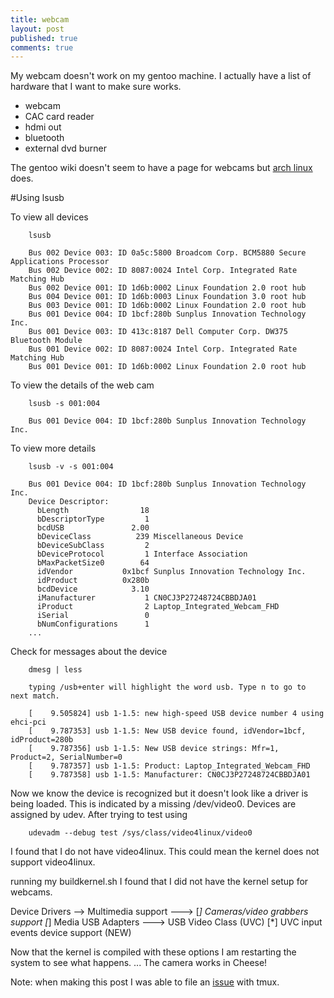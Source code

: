 ```yaml
---
title: webcam
layout: post
published: true
comments: true
---
```


My webcam doesn't work on my gentoo machine. I actually have a list of hardware that I want to make sure works.

* webcam
* CAC card reader
* hdmi out
* bluetooth
* external dvd burner

The gentoo wiki doesn't seem to have a page for webcams but [arch linux](https://wiki.archlinux.org/index.php/Webcam_setup) does.

#Using lsusb

To view all devices

        lsusb

        Bus 002 Device 003: ID 0a5c:5800 Broadcom Corp. BCM5880 Secure Applications Processor
        Bus 002 Device 002: ID 8087:0024 Intel Corp. Integrated Rate Matching Hub
        Bus 002 Device 001: ID 1d6b:0002 Linux Foundation 2.0 root hub
        Bus 004 Device 001: ID 1d6b:0003 Linux Foundation 3.0 root hub
        Bus 003 Device 001: ID 1d6b:0002 Linux Foundation 2.0 root hub
        Bus 001 Device 004: ID 1bcf:280b Sunplus Innovation Technology Inc. 
        Bus 001 Device 003: ID 413c:8187 Dell Computer Corp. DW375 Bluetooth Module
        Bus 001 Device 002: ID 8087:0024 Intel Corp. Integrated Rate Matching Hub
        Bus 001 Device 001: ID 1d6b:0002 Linux Foundation 2.0 root hub

To view the details of the web cam

        lsusb -s 001:004

        Bus 001 Device 004: ID 1bcf:280b Sunplus Innovation Technology Inc.

To view more details

        lsusb -v -s 001:004

        Bus 001 Device 004: ID 1bcf:280b Sunplus Innovation Technology Inc.
        Device Descriptor:
          bLength                18
          bDescriptorType         1
          bcdUSB               2.00
          bDeviceClass          239 Miscellaneous Device
          bDeviceSubClass         2
          bDeviceProtocol         1 Interface Association
          bMaxPacketSize0        64
          idVendor           0x1bcf Sunplus Innovation Technology Inc.
          idProduct          0x280b
          bcdDevice            3.10
          iManufacturer           1 CN0CJ3P27248724CBBDJA01
          iProduct                2 Laptop_Integrated_Webcam_FHD
          iSerial                 0
          bNumConfigurations      1
        ...

Check for messages about the device

        dmesg | less

        typing /usb+enter will highlight the word usb. Type n to go to next match.

        [    9.505824] usb 1-1.5: new high-speed USB device number 4 using ehci-pci
        [    9.787353] usb 1-1.5: New USB device found, idVendor=1bcf, idProduct=280b
        [    9.787356] usb 1-1.5: New USB device strings: Mfr=1, Product=2, SerialNumber=0
        [    9.787357] usb 1-1.5: Product: Laptop_Integrated_Webcam_FHD
        [    9.787358] usb 1-1.5: Manufacturer: CN0CJ3P27248724CBBDJA01

Now we know the device is recognized but it doesn't look like a driver is being loaded. This is indicated by a missing /dev/video0. Devices are assigned by udev. After trying to test using

        udevadm --debug test /sys/class/video4linux/video0

I found that I do not have video4linux. This could mean the kernel does not support video4linux.

running my buildkernel.sh I found that I did not have the kernel setup for webcams.

Device Drivers -->
  <M> Multimedia support  --->
    [*]   Cameras/video grabbers support
    [*]   Media USB Adapters  --->
      <M>   USB Video Class (UVC)
        [*]     UVC input events device support (NEW)

Now that the kernel is compiled with these options I am restarting the system to see what happens.
...
The camera works in Cheese!

Note: when making this post I was able to file an [issue](https://github.com/tmux/tmux/issues/25) with tmux.
